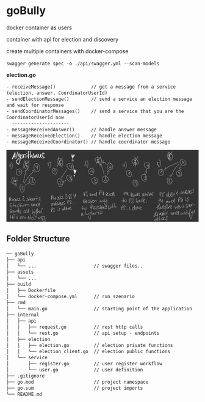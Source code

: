 # goBully

docker container as users

container with api for election and discovery

create multiple containers with docker-compose

`swagger generate spec -o ./api/swagger.yml --scan-models`

**election.go**

	- receiveMessage()             // get a message from a service (election, answer, CoordinatorUserId)
	- sendElectionMessage()        // send a service an election message and wait for response
	- sendCoordinatorMessages()    // send a service that you are the CoordinatorUserId now
      ---------------------
	- messageReceivedAnswer()      // handle answer message
	- messageReceivedElection()    // handle election message
	- messageReceivedCoordinator() // handle coordinator message

![goBully](assets/goBully.jpg)

## Folder Structure

```
── goBully
├── api
│   └── ...                     // swagger files..
├── assets
│   └── ...
├── build
│   ├── Dockerfile
│   └── docker-compose.yml      // run szenario
├── cmd
│   └── main.go                 // starting point of the application
├── internal
│   ├── api
│   │   ├── request.go          // rest http calls
│   │   └── rest.go             // api setup - endpoints
│   ├── election
│   │   ├── election.go         // election private functions
│   │   └── election_client.go  // election public functions
│   └── service
│       ├── register.go         // user register workflow
│       └── user.go             // user definition
├── .gitignore
├── go.mod                      // project namespace
├── go.sum                      // project imports
└── README.md
```
